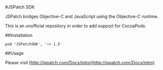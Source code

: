 #JSPatch SDK

JSPatch bridges Objective-C and JavaScript using the Objective-C runtime.

This is an unofficial repository in order to add support for CocoaPods.

##Installation

```
pod 'JSPatchSDK', '~> 1.5'
```

##Usage

Please visit [http://jspatch.com/Docs/intro](http://jspatch.com/Docs/intro).
